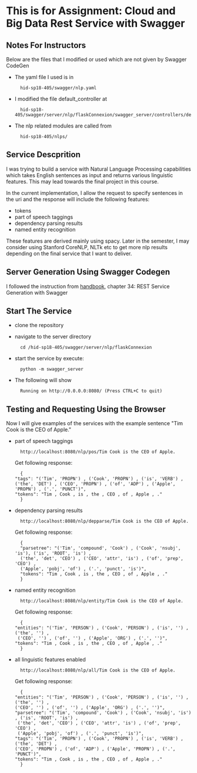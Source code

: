 # This is for Assignment: Cloud and Big Data Rest Service with Swagger

## Notes For Instructors 
Below are the files that I modified or used which are not given by Swagger CodeGen
* The yaml file I used is in 

        hid-sp18-405/swagger/nlp.yaml
    
* I modified the file default_controller at 

        hid-sp18-405/swagger/server/nlp/flaskConnexion/swagger_server/controllers/default_controller.py
    
* The nlp related modules are called from 

        hid-sp18-405/nlps/

## Service Descprition

I was trying to build a service with Natural Language Processing
capabilities which takes English sentences as input and returns
various linguistic features. This may lead towards the final project
in this course.

In the current implementation, I allow the request to specify
sentences in the uri and the response will include the following
features:

* tokens
* part of speech taggings
* dependency parsing results
* named entity recognition
    
These features are derived mainly using spacy. Later in the semester,
I may consider using Stanford CoreNLP, NLTk etc to get more nlp
results depending on the final service that I want to deliver.

## Server Generation Using Swagger Codegen

I followed the instruction from
[handbook](https://drive.google.com/file/d/1Mdd_TJcbXurJYRpG2gKCVqWmbhvED2Mp/view),
chapter 34: REST Service Generation with Swagger

## Start The Service

* clone the repository
* navigate to the server directory 

        cd /hid-sp18-405/swagger/server/nlp/flaskConnexion

* start the service by execute:

        python -m swagger_server

* The following will show

        Running on http://0.0.0.0:8080/ (Press CTRL+C to quit)


## Testing and Requesting Using the Browser
Now I will give examples of the services with the example sentence "Tim Cook is the CEO of Apple."
* part of speech taggings

	    http://localhost:8080/nlp/pos/Tim Cook is the CEO of Apple.
	
	Get following response:

		{
	  "tags": "('Tim', 'PROPN') , ('Cook', 'PROPN') , ('is', 'VERB') ,
	  ('the', 'DET') , ('CEO', 'PROPN') , ('of', 'ADP') , ('Apple', 'PROPN') , ('.', 'PUNCT')",
	  "tokens": "Tim , Cook , is , the , CEO , of , Apple , ."
		}

* dependency parsing results

	    http://localhost:8080/nlp/depparse/Tim Cook is the CEO of Apple.
	
	Get following response:

		{
	    "parsetree": "('Tim', 'compound', 'Cook') , ('Cook', 'nsubj', 'is'), ('is', 'ROOT', 'is') ,
	    ('the', 'det', 'CEO') , ('CEO', 'attr', 'is') , ('of', 'prep', 'CEO') , 
	    ('Apple', 'pobj', 'of') , ('.', 'punct', 'is')",
	    "tokens": "Tim , Cook , is , the , CEO , of , Apple , ."
        }

* named entity recognition

		http://localhost:8080/nlp/entity/Tim Cook is the CEO of Apple.

	Get following response:
	
		{
	  "entities": "('Tim', 'PERSON') , ('Cook', 'PERSON') , ('is', '') , ('the', '') ,
	   ('CEO', '') , ('of', '') , ('Apple', 'ORG') , ('.', '')",
	  "tokens": "Tim , Cook , is , the , CEO , of , Apple , ."
		}

* all linguistic features enabled
 
		http://localhost:8080/nlp/all/Tim Cook is the CEO of Apple.
	
	Get following response:

	    {
	  "entities": "('Tim', 'PERSON') , ('Cook', 'PERSON') , ('is', '') , ('the', '') , 
	  ('CEO', '') , ('of', '') , ('Apple', 'ORG') , ('.', '')",
	  "parsetree": "('Tim', 'compound', 'Cook') , ('Cook', 'nsubj', 'is') , ('is', 'ROOT', 'is') ,
	   ('the', 'det', 'CEO') , ('CEO', 'attr', 'is') , ('of', 'prep', 'CEO') , 
	   ('Apple', 'pobj', 'of') , ('.', 'punct', 'is')",
	  "tags": "('Tim', 'PROPN') , ('Cook', 'PROPN') , ('is', 'VERB') , ('the', 'DET') , 
	  ('CEO', 'PROPN') , ('of', 'ADP') , ('Apple', 'PROPN') , ('.', 'PUNCT')",
	  "tokens": "Tim , Cook , is , the , CEO , of , Apple , ."
		}

